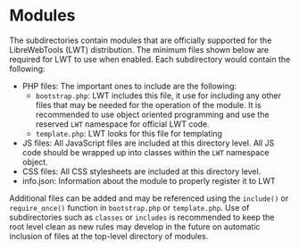 # Modules

The subdirectories contain modules that are officially supported for the
LibreWebTools (LWT) distribution. The minimum files shown below are required
for LWT to use when enabled. Each subdirectory would contain the following:

- PHP files: The important ones to include are the following:
    - `bootstrap.php`: LWT includes this file, it use for including any other
      files that may be needed for the operation of the module. It is
      recommended to use object oriented programming and use the reserved `LWT`
      namespace for official LWT code.
    - `template.php`: LWT looks for this file for templating
- JS files: All JavaScript files are included at this directory level. All JS
  code should be wrapped up into classes within the `LWT` namespace object.
- CSS files: All CSS stylesheets are included at this directory level.
- info.json: Information about the module to properly register it to LWT

Additional files can be added and may be referenced using the `include()` or
`require_once()` function in `bootstrap.php` or `template.php`. Use of
subdirectories such as `classes` or `includes` is recommended to keep the root
level clean as new rules may develop in the future on automatic inclusion of
files at the top-level directory of modules.

